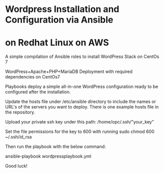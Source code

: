 # Wordpress Installation and Configuration via Ansible 
# on Redhat Linux on AWS



A simple compilation of Ansible roles to install WordPress Stack on CentOs 7

WordPress+Apache+PHP+MariaDB Deployment with required dependencies on CentOs7

Playbooks deploy a simple all-in-one WordPress configuration ready to be configured after the installation.

Update the hosts file under /etc/ansible directory to include the names or URL's of the servers you want to deploy. There is one example hosts file in the repository.

Upload your private ssh key under this path: /home/opc/.ssh/"your_key" 

Set the file permissions for the key to 600 with running sudo chmod 600 ~/.ssh/id_rsa

Then run the playbook with the below command:

ansible-playbook wordpressplaybook.yml

Good luck!
